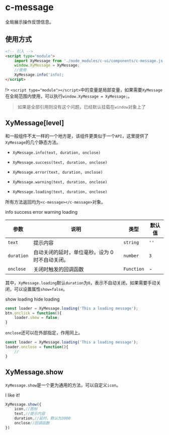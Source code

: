 # c-message

全局展示操作反馈信息。

## 使用方式

```html
<!-- 引入 -->
<script type="module">
    import XyMessage from './node_modules/c-ui/components/c-message.js';
    window.XyMessage = XyMessage;
    //使用
    XyMessage.info('info);
</script>
```
!> `<script type="module"></script>`中的变量是局部变量，如果需要`XyMessage`在全局范围内使用，可以执行`window.XyMessage = XyMessage;`。

> 如果是全部引用则没有这个问题，已经默认挂载在`window`对象上了

## XyMessage[level]

和一般组件不太一样的一个地方是，该组件更类似于一个`API`，这里提供了`XyMessage`的几个静态方法。

* `XyMessage.info(text, duration, onclose)`

* `XyMessage.success(text, duration, onclose)`

* `XyMessage.error(text, duration, onclose)`

* `XyMessage.warning(text, duration, onclose)`

* `XyMessage.loading(text, duration, onclose)`

所有方法返回均为`<c-message></c-message>`对象。

<c-button type="primary" onclick="XyMessage.info('This a info message')">info</c-button>
<c-button type="primary" onclick="XyMessage.success('This a success message')">success</c-button>
<c-button type="primary" onclick="XyMessage.error('This a error message')">error</c-button>
<c-button type="primary" onclick="XyMessage.warning('This a warning message')">warning</c-button>
<c-button type="primary" onclick="XyMessage.loading('This a loading message')">loading</c-button>

|参数|说明|类型|默认值|
|---|---|---|---|
|`text`|提示内容|`string`|`''`|
|`duration`|自动关闭的延时，单位毫秒。设为 0 时不自动关闭。|`number`|`3`|
|`onclose`|关闭时触发的回调函数|`Function`|-|

其中，`XyMessage.loading`默认`duration`为`0`，表示不自动关闭，如果需要手动关闭，可以设置属性`show=false`。

<c-button type="primary" onclick="this.loader = XyMessage.loading('This a loading message')">show loading</c-button>
<c-button type="primary" onclick="this.previousElementSibling.loader.show = false">hide loading</c-button>

```js
const loader = XyMessage.loading('This a loading message');
btn.onclick = function(){
    loader.show = false;
}
```

`onclose`还可以在外部指定，作用同上。

```js
const loader = XyMessage.loading('This a loading message');
loader.onclose = function(){
    //
}
```

## XyMessage.show

`XyMessage.show`是一个更为通用的方法，可以自定义`icon`。

<c-button type="primary" onclick="XyMessage.show({icon:'like',text:'I like it!'})">I like it!</c-button>

```js
XyMessage.show({
    icon,//图标
    text,//提示内容
    duration,//延时，默认为3000
    onclose//回调函数
})
```